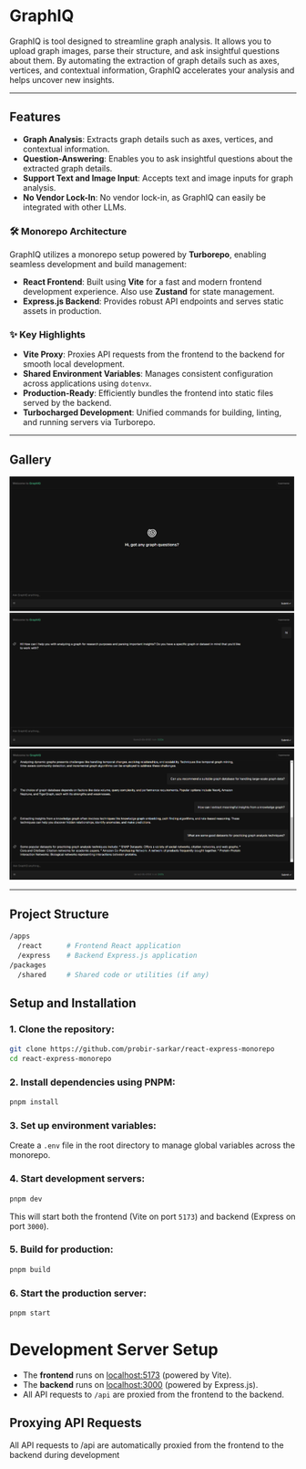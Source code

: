# GraphIQ

GraphIQ is tool designed to streamline graph analysis. It allows you to upload graph images, parse their structure, and ask insightful questions about them. By automating the extraction of graph details such as axes, vertices, and contextual information, GraphIQ accelerates your analysis and helps uncover new insights.

---

## Features

- **Graph Analysis**: Extracts graph details such as axes, vertices, and contextual information.
- **Question-Answering**: Enables you to ask insightful questions about the extracted graph details.
- **Support Text and Image Input**: Accepts text and image inputs for graph analysis.
- **No Vendor Lock-In**: No vendor lock-in, as GraphIQ can easily be integrated with other LLMs.

### 🛠️ Monorepo Architecture

GraphIQ utilizes a monorepo setup powered by **Turborepo**, enabling seamless development and build management:

- **React Frontend**: Built using **Vite** for a fast and modern frontend development experience. Also use **Zustand** for state management.
- **Express.js Backend**: Provides robust API endpoints and serves static assets in production.

### ✨ Key Highlights

- **Vite Proxy**: Proxies API requests from the frontend to the backend for smooth local development.
- **Shared Environment Variables**: Manages consistent configuration across applications using `dotenvx`.
- **Production-Ready**: Efficiently bundles the frontend into static files served by the backend.
- **Turbocharged Development**: Unified commands for building, linting, and running servers via Turborepo.

---

## Gallery

<img src="./assets/demo/screen-1.png" alt="screen-intro" width="500" />
<img src="./assets/demo/screen-2.png" alt="inital-chat" width="500" />
<img src="./assets/demo/screen-3.png" alt="chat-window" width="500" />

---

## Project Structure

```bash
/apps
  /react      # Frontend React application
  /express    # Backend Express.js application
/packages
  /shared     # Shared code or utilities (if any)
```

## Setup and Installation

### 1. Clone the repository:

```bash
git clone https://github.com/probir-sarkar/react-express-monorepo
cd react-express-monorepo
```

### 2. Install dependencies using PNPM:

```bash
pnpm install
```

### 3. Set up environment variables:

Create a `.env` file in the root directory to manage global variables across the monorepo.

### 4. Start development servers:

```bash
pnpm dev
```

This will start both the frontend (Vite on port `5173`) and backend (Express on port `3000`).

### 5. Build for production:

```bash
pnpm build
```

### 6. Start the production server:

```bash
pnpm start
```

# Development Server Setup

- The **frontend** runs on [localhost:5173](http://localhost:5173) (powered by Vite).
- The **backend** runs on [localhost:3000](http://localhost:3000) (powered by Express.js).
- All API requests to `/api` are proxied from the frontend to the backend.

## Proxying API Requests

All API requests to /api are automatically proxied from the frontend to the backend during development
